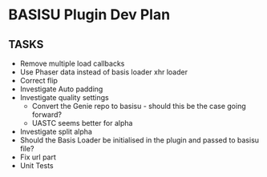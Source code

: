# BASISU Plugin Dev Plan
## TASKS
* Remove multiple load callbacks
* Use Phaser data instead of basis loader xhr loader
* Correct flip
* Investigate Auto padding
* Investigate quality settings
  * Convert the Genie repo to basisu - should this be the case going forward?
  * UASTC seems better for alpha
* Investigate split alpha
* Should the Basis Loader be initialised in the plugin and passed to basisu file?
* Fix url part
* Unit Tests